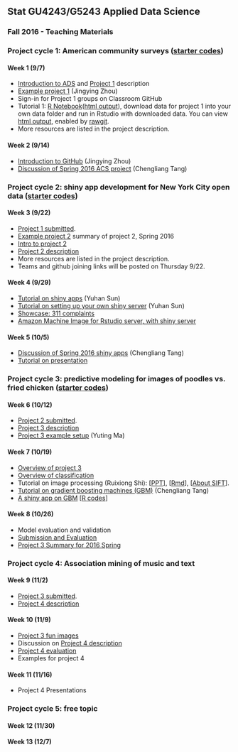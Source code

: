 ## Stat GU4243/G5243 Applied Data Science
### Fall 2016 - Teaching Materials

### Project cycle 1: American community surveys ([starter codes](Fall2016_Projects/Project1_ACS))
#### Week 1 (9/7)
+ [Introduction to ADS](https://github.com/TZstatsADS/ADS_Teaching/blob/master/Tutorials/wk1-Intro.pdf) and [Project 1](https://github.com/TZstatsADS/ADS_Teaching/tree/master/Fall2016_Projects/Project1_ACS) description
+ [Example project 1](https://github.com/TZstatsADS/Spr2016-Proj1-Grp9-MajorMatters) (Jingying Zhou)
+ Sign-in for Project 1 groups on Classroom GitHub
+ Tutorial 1: [R Notebook](https://github.com/TZstatsADS/ADS_Teaching/blob/master/Fall2016_Projects/Project1_ACS/lib/tutorial1.Rmd)([html output](https://rawgit.com/TZstatsADS/ADS_Teaching/master/Fall2016_Projects/Project1_ACS/lib/tutorial1.nb.html)), download data for project 1 into your own data folder and run in Rstudio with downloaded data. You can view [html output](http://rawgit.com/TZstatsADS/ADS_Teaching/master/Fall2016_Projects/Project1_ACS/lib/tutorial1.nb.html), enabled by [rawgit](https://rawgit.com/). 
+ More resources are listed in the project description.

#### Week 2 (9/14)
+ [Introduction to GitHub](https://github.com/TZstatsADS/ADS_Teaching/tree/master/Spring2016/Tutorials/wk2-Tutorial_GitHub-master) (Jingying Zhou)
+ [Discussion of Spring 2016 ACS project](http://tzstatsads.github.io//2016/08/31/Spr2016Project1-summary.html) (Chengliang Tang)

### Project cycle 2: shiny app development for New York City open data ([starter codes](Fall2016_Projects/Project2_OpenDataNYC))
#### Week 3 (9/22)
+ [Project 1 submitted](http://tzstatsads.github.io//2016/11/09/Fall-2016-Project1-Summary.html).
+ [Example project 2](http://tzstatsads.github.io//2016/09/21/Spr2016Project2-summary.html) summary of project 2, Spring 2016
+ [Intro to project 2](Tutorials/project2_intro.pptx)
+ [Project 2 description](Tutorials/project2_desc.md)
+ More resources are listed in the project description.
+ Teams and github joining links will be posted on Thursday 9/22.

#### Week 4 (9/29)
+ [Tutorial on shiny apps](https://yuhansun.shinyapps.io/Shiny_in_a_NutShell/) (Yuhan Sun)
+ [Tutorial on setting up your own shiny server](http://54.88.208.114:3838/Shiny_in_a_NutShell/) (Yuhan Sun)
+ [Showcase: 311 complaints](https://yuhansun.shinyapps.io/group3/)
+ [Amazon Machine Image for Rstudio server, with shiny server](http://www.louisaslett.com/RStudio_AMI/)

#### Week 5 (10/5)
+ [Discussion of Spring 2016 shiny apps](http://tzstatsads.github.io//2016/09/21/Spr2016Project2-summary.html) (Chengliang Tang)
+ [Tutorial on presentation](Tutorials/MakingPresentation.pdf)

### Project cycle 3: predictive modeling for images of poodles vs. fried chicken ([starter codes](Fall2016_Projects/Project3_PoodleKFC))

#### Week 6 (10/12)
+ [Project 2 submitted](http://tzstatsads.github.io//2016/11/09/Fal-l2016-Project2-Summary.html).
+ [Project 3 description](Tutorials/project3_desc.md)
+ [Project 3 example setup](https://cdn.rawgit.com/TZstatsADS/Project3_PoodleKFC/master/main.html) (Yuting Ma)

#### Week 7 (10/19)
+ [Overview of project 3](Tutorials/Project_evaluation.pdf)
+ [Overview of classification](Tutorials/TutorialModelSelection.pdf)
+ Tutorial on image processing (Ruixiong Shi): [[PPT](https://github.com/TZstatsADS/ADS_Teaching/blob/master/Spring2016/Tutorials/wk7-image_analysis/ads_image_analysis_overview.pptx)], [[Rmd](https://github.com/TZstatsADS/ADS_Teaching/blob/master/Spring2016/Tutorials/wk7-image_analysis/image_analysis.Rmd)], [[About SIFT](https://github.com/TZstatsADS/ADS_Teaching/blob/master/Spring2016/Tutorials/wk7-image_analysis/advanced_image_analysis.md)].
+ [Tutorial on gradient boosting machines (GBM)](https://github.com/TZstatsADS/ADS_Teaching/blob/master/Tutorials/An%20Introduction%20to%20%20Gradient%20Boosting%20Machine.pdf) (Chengliang Tang)
+ [A shiny app on GBM](https://tz33cu.shinyapps.io/Tutorial7-GBM/) [[R codes](https://github.com/tz33cu/Data-Science-with-R/tree/master/Tutorials/Tutorial7-GBM)]

#### Week 8 (10/26) 
+ Model evaluation and validation
+ [Submission and Evaluation](https://github.com/TZstatsADS/ADS_Teaching/blob/master/Tutorials/project3_submission.pdf)
+ [Project 3 Summary for 2016 Spring](https://github.com/TZstatsADS/ADS_Teaching/blob/master/Spring2016/Tutorials/wk10_summary_proj3.pdf)


### Project cycle 4: Association mining of music and text

#### Week 9 (11/2)
+ [Project 3 submitted](http://tzstatsads.github.io//2016/11/09/Fall-2016-Project3-Summary.html).
+ [Project 4 description](https://github.com/TZstatsADS/ADS_Teaching/blob/master/Fall2016_Projects/Project4_Words4music/doc/Project4_desc.md)

#### Week 10 (11/9)
+ [Project 3 fun images](https://github.com/TZstatsADS/ADS_Teaching/blob/master/Tutorials/prediction%20results%20for%20fun%20images.pdf)
+ Discussion on [Project 4 description](https://github.com/TZstatsADS/ADS_Teaching/blob/master/Fall2016_Projects/Project4_Words4music/doc/Project4_desc.md)
+ [Project 4 evaluation](https://github.com/TZstatsADS/ADS_Teaching/blob/master/Tutorials/project4_eval.pdf)
+ Examples for project 4

#### Week 11 (11/16)
+ Project 4 Presentations

### Project cycle 5: free topic

#### Week 12 (11/30)

#### Week 13 (12/7) 

